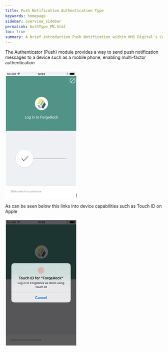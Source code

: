 ```yaml
---
title: Push Notification Authentication Type
keywords: homepage
sidebar: overview_sidebar
permalink: AuthType_PN.html
toc: true
summary: A brief introduction Push Notification within NHS Digital's Care Access Service.
---
```


The Authenticator (Push) module provides a way to send push notification messages to a device such as a mobile phone, enabling multi-factor authentication

![PushNotification Log in to Forgerock](images/PushNotification1.jpg)

As can be seen below this links into device capabilities such as Touch ID on Apple

![PushNotification 2 Touch Id for Forgerock](images/PushNotification2.jpg)
